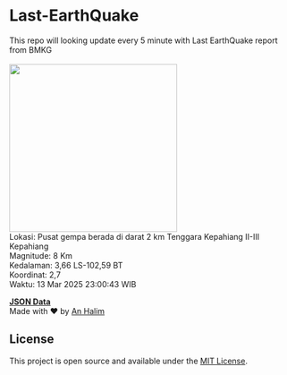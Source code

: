 # Last-EarthQuake
This repo will looking update every 5 minute with Last EarthQuake report from BMKG
<br>
<br>
<img src="undefined" width="300"/>
<br>
Lokasi: Pusat gempa berada di darat 2 km Tenggara Kepahiang  II-III Kepahiang <br>
Magnitude: 8 Km <br>
Kedalaman: 3,66 LS-102,59 BT <br>
Koordinat: 2,7 <br>
Waktu: 13 Mar 2025 23:00:43 WIB <br>

<a href="./data/data.json">**JSON Data**</a>
<br>
Made with ❤️ by <a href="https://github.com/an-halim">An Halim</a>
## License

This project is open source and available under the [MIT License](LICENSE).
